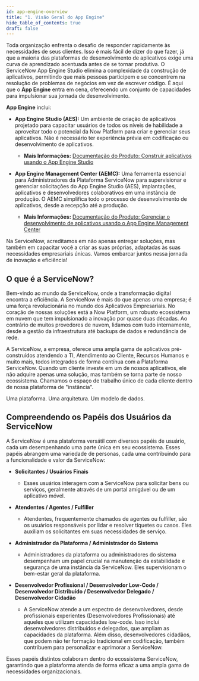 ```yaml
---
id: app-engine-overview
title: "1. Visão Geral do App Engine"
hide_table_of_contents: true
draft: false
---
```


Toda organização enfrenta o desafio de responder rapidamente às necessidades de seus clientes. Isso é mais fácil de dizer do que fazer, já que a maioria das plataformas de desenvolvimento de aplicativos exige uma curva de aprendizado acentuada antes de se tornar produtiva. O ServiceNow App Engine Studio elimina a complexidade da construção de aplicativos, permitindo que mais pessoas participem e se concentrem na resolução de problemas de negócios em vez de escrever código. É aqui que o **App Engine** entra em cena, oferecendo um conjunto de capacidades para impulsionar sua jornada de desenvolvimento.

**App Engine** inclui:

* **App Engine Studio (AES):** Um ambiente de criação de aplicativos projetado para capacitar usuários de todos os níveis de habilidade a aproveitar todo o potencial da Now Platform para criar e gerenciar seus aplicativos. Não é necessário ter experiência prévia em codificação ou desenvolvimento de aplicativos.
  * **Mais Informações:** [Documentação do Produto: Construir aplicativos usando o App Engine Studio](https://docs.servicenow.com/csh?topicname=aes-overview.html&version=latest)

* **App Engine Management Center (AEMC):** Uma ferramenta essencial para Administradores da Plataforma ServiceNow para supervisionar e gerenciar solicitações do App Engine Studio (AES), implantações, aplicativos e desenvolvedores colaborativos em uma instância de produção. O AEMC simplifica todo o processo de desenvolvimento de aplicativos, desde a recepção até a produção.
  * **Mais Informações:** [Documentação do Produto: Gerenciar o desenvolvimento de aplicativos usando o App Engine Management Center](https://docs.servicenow.com/csh?topicname=monitor-requests-using-aemc.html&version=latest)

Na ServiceNow, acreditamos em não apenas entregar soluções, mas também em capacitar você a criar as suas próprias, adaptadas às suas necessidades empresariais únicas. Vamos embarcar juntos nessa jornada de inovação e eficiência!

## O que é a ServiceNow?

Bem-vindo ao mundo da ServiceNow, onde a transformação digital encontra a eficiência. A ServiceNow é mais do que apenas uma empresa; é uma força revolucionária no mundo dos Aplicativos Empresariais. No coração de nossas soluções está a Now Platform, um robusto ecossistema em nuvem que tem impulsionado a inovação por quase duas décadas. Ao contrário de muitos provedores de nuvem, lidamos com tudo internamente, desde a gestão da infraestrutura até backups de dados e redundância de rede.

A ServiceNow, a empresa, oferece uma ampla gama de aplicativos pré-construídos atendendo a TI, Atendimento ao Cliente, Recursos Humanos e muito mais, todos integrados de forma contínua com a Plataforma ServiceNow. Quando um cliente investe em um de nossos aplicativos, ele não adquire apenas uma solução, mas também se torna parte de nosso ecossistema. Chamamos o espaço de trabalho único de cada cliente dentro de nossa plataforma de "instância".

Uma plataforma. Uma arquitetura. Um modelo de dados.

## Compreendendo os Papéis dos Usuários da ServiceNow

A ServiceNow é uma plataforma versátil com diversos papéis de usuário, cada um desempenhando uma parte única em seu ecossistema. Esses papéis abrangem uma variedade de personas, cada uma contribuindo para a funcionalidade e valor da ServiceNow:

* **Solicitantes / Usuários Finais**
  * Esses usuários interagem com a ServiceNow para solicitar bens ou serviços, geralmente através de um portal amigável ou de um aplicativo móvel.

* **Atendentes / Agentes / Fulfiller**
  * Atendentes, frequentemente chamados de agentes ou fulfiller, são os usuários responsáveis por lidar e resolver tíquetes ou casos. Eles auxiliam os solicitantes em suas necessidades de serviço.

* **Administrador da Plataforma / Administrador do Sistema**
  * Administradores da plataforma ou administradores do sistema desempenham um papel crucial na manutenção da estabilidade e segurança de uma instância da ServiceNow. Eles supervisionam o bem-estar geral da plataforma.

* **Desenvolvedor Profissional / Desenvolvedor Low-Code / Desenvolvedor Distribuído / Desenvolvedor Delegado / Desenvolvedor Cidadão**
  * A ServiceNow atende a um espectro de desenvolvedores, desde profissionais experientes (Desenvolvedores Profissionais) até aqueles que utilizam capacidades low-code. Isso inclui desenvolvedores distribuídos e delegados, que ampliam as capacidades da plataforma. Além disso, desenvolvedores cidadãos, que podem não ter formação tradicional em codificação, também contribuem para personalizar e aprimorar a ServiceNow.

Esses papéis distintos colaboram dentro do ecossistema ServiceNow, garantindo que a plataforma atenda de forma eficaz a uma ampla gama de necessidades organizacionais.
